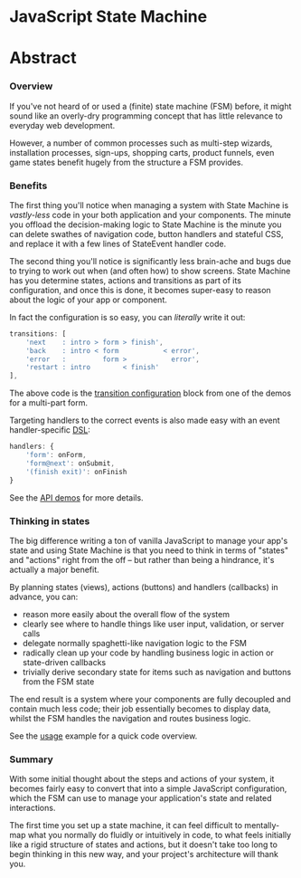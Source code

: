 # JavaScript State Machine

# Abstract

### Overview

If you've not heard of or used a (finite) state machine (FSM) before, it might sound like an overly-dry programming concept that has little relevance to everyday web development. 

However, a number of common processes such as multi-step wizards, installation processes, sign-ups, shopping carts, product funnels, even game states benefit hugely from the structure a FSM provides.


### Benefits

The first thing you'll notice when managing a system with State Machine is *vastly-less* code in your both application and your components. The minute you offload the decision-making logic to State Machine is the minute you can delete swathes of navigation code, button handlers and stateful CSS, and replace it with a few lines of StateEvent handler code. 

The second thing you'll notice is significantly less brain-ache and bugs due to trying to work out when (and often how) to show screens. State Machine has you determine states, actions and transitions as part of its configuration, and once this is done, it becomes super-easy to reason about the logic of your app or component.

In fact the configuration is so easy, you can *literally* write it out: 

```javascript
transitions: [
    'next    : intro > form > finish',
    'back    : intro < form           < error',
    'error   :         form >           error',
    'restart : intro        < finish'
],
```

The above code is the [transition configuration](../config/options.md) block from one of the demos for a multi-part form.

Targeting handlers to the correct events is also made easy with an event handler-specific [DSL](config.handlers.md):

```javascript
handlers: {
    'form': onForm,
    'form@next': onSubmit,
    '(finish exit)': onFinish
}
```
 
See the [API demos](http://statemachine.davestewart.io/html/api/index.html) for more details.

### Thinking in states

The big difference writing a ton of vanilla JavaScript to manage your app's state and using State Machine is that you need to think in terms of "states" and "actions" right from the off – but rather than being a hindrance, it's actually a major benefit.

By planning states (views), actions (buttons) and handlers (callbacks) in advance, you can:
 
- reason more easily about the overall flow of the system
- clearly see where to handle things like user input, validation, or server calls
- delegate normally spaghetti-like navigation logic to the FSM
- radically clean up your code by handling business logic in action or state-driven callbacks
- trivially derive secondary state for items such as navigation and buttons from the FSM state

The end result is a system where your components are fully decoupled and contain much less code; their job essentially becomes to display data, whilst the FSM handles the navigation and routes business logic.

See the [usage](usage.md) example for a quick code overview.


### Summary

With some initial thought about the steps and actions of your system, it becomes fairly easy to convert that into a simple JavaScript configuration, which the FSM can use to manage your application's state and related interactions.


The first time you set up a state machine, it can feel difficult to mentally-map what you normally do fluidly or intuitively in code, to what feels initially like a rigid structure of states and actions, but it doesn't take too long to begin thinking in this new way, and your project's architecture will thank you.